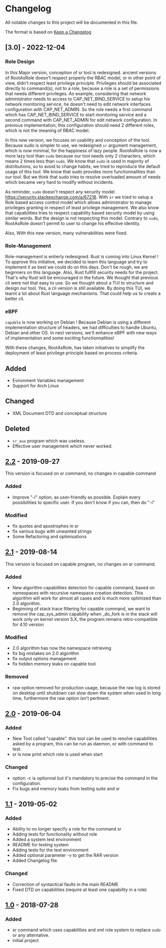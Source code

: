 # Changelog

All notable changes to this project will be documented in this file.

The format is based on [Keep a Changelog](https://keepachangelog.com/en/1.0.0/)

## [3.0] - 2022-12-04

### Role Design

In this Major version, conception of sr tool is redesigned. ancient versions of RootAsRole doesn't respect properly the RBAC model, or in other point of view, didn't respect least privilege principle. Privileges should be associated directly to command(s), not to a role, because a role is a set of permissions that needs different privileges. As example, considering that network administrator needs to access to CAP_NET_BIND_SERVICE to setup his network monitoring service, he doesn't need to edit network interfaces configuration with CAP_NET_ADMIN. So the role needs a first command which has CAP_NET_BIND_SERVICE to start monitoring service and a second command with CAP_NET_ADMIN for edit network configuration. In previous implementation, this configuration should need 2 different roles, which is not the meaning of RBAC model.

In this new version, we focuses on usability and conception of the tool. Because sudo is simpler to use, we redesigned `sr` argument management, which is now minimal, for the happiness of lazy people. RootAsRole is now a more lazy tool than `sudo` because our tool needs only 2 characters, which means 2 times less than `sudo`. We know that `sudo` is used in majority of distributions, so to avoid to change habits, we tried to reproduce the default usage of this tool. We know that sudo provides more functionnalities than our tool. But we think that sudo tries to resolve overloaded amount of needs which became very hard to modify without incidents.

As reminder, `sudo` doesn't respect any security model https://security.stackexchange.com/a/67218. With `sr` we tried to setup a Role based access control model which allows administrator to manage privileges granting in respect of least privilege management. We also know that capabilities tries to respect capability based security model by using similar words. But the design is not respecting this model. Contrary to `sudo`, RootAsRole doesn't permit to user to change his effective identity.

Also, With this new version, many vulnerabilities were fixed.

### Role-Management

Role-management is entierly redesigned. Rust is coming into Linux Kernel ! To approve this initiative, we decided to learn this language and try to implement it as best we could do on this days. Don't be rough, we are beginners on this language. Also, Rust fullfill security needs for the project. That's why Rust will be encouraged in the future.
We thought that previous cli were not that easy to use. So we thought about a TUI to structure and design our tool. Yes, a cli version is still available. By doing this TUI, we learnt a lot about Rust language mechanisms. That could help us to create a better cli.

### eBPF

`capable` is now working on Debian ! Because Debian is using a different implementation structure of headers, we had difficulties to handle Ubuntu, Debian and other OS.
In next versions, we'll enhance eBPF with new ways of implementation and some exciting functionnalities!

With these changes, RootAsRole, has taken initiatives to simplify the deployment of least privilege principle based on process criteria.



## Added

 - Evironment Variables management
 - Support for Arch Linux

## Changed 

 - XML Document DTD and conceptual structure

## Deleted

 - `sr_aux` program which was useless.
 - Effective user management which never worked.

## [2.2] - 2019-09-27

This version is focused on sr command, no changes in capable command

### Added

- Improve "-i" option, as user-friendly as possible. Explain every possibilities to specific user. If you don't know if you can, then do "-i"

### Modified

- fix quotes and apostrophes in sr
- fix various bugs with unwanted strings
- Some Refactoring and optimisations

## [2.1] - 2019-08-14

This version is focused on capable program, no changes on sr command.

### Added

- New algorithm capabilities detection for capable command, based on namespaces with recursive namespace creation detection. This algorithm will work for almost all cases and is much more optimized than 2.0 algorithm.
- Beginning of stack trace filtering for capable command, we want to remove the cap_sys_admin capability when _do_fork is in the stack will work only on kernel version 5.X, the program remains retro-compatible for 4.10 version

### Modified

- 2.0 algorithm has now the namespace retrieving
- fix big mistakes on 2.0 algorithm
- fix output options management
- fix hidden memory leaks on capable tool

### Removed

- raw option removed for production usage, because the raw log is stored on desktop until shutdown can slow down the system when used in long time, furthermore the raw option isn't pertinent.

## [2.0] - 2019-06-04

### Added

- New Tool called "capable". this tool can be used to resolve capabilities asked by a program, this can be run as daemon, or with command to test.
- sr is now print which role is used when start

### Changed

- option -c is optionnal but it's mandatory to precise the command in the configuration.
- Fix bugs and memory leaks from testing suite and sr

## [1.1] - 2019-05-02

### Added

- Ability to no longer specify a role for the command sr
- Adding tests for functionality without role
- Added a system test environment
- README for testing system
- Adding tests for the test environment
- Added optional parameter -v to get the RAR version
- Added Changelog file

### Changed

- Correction of syntactical faults in the main README
- Fixed DTD on capabilities (require at least one capability in a role)

## [1.0] - 2018-07-28

### Added

- sr command which uses capabilities and xml role system to replace `sudo` or any alternative.
- initial project

[Unreleased]: https://github.com/SamerW/RootAsRole/compare/V2.2...HEAD
[2.2]: https://github.com/SamerW/RootAsRole/compare/V2.1...V2.2
[2.1]: https://github.com/SamerW/RootAsRole/compare/V2.0...V2.1
[2.0]: https://github.com/SamerW/RootAsRole/compare/V1.1...V2.0
[1.1]: https://github.com/SamerW/RootAsRole/compare/V1.0...V1.1
[1.0]: https://github.com/SamerW/RootAsRole/releases/tag/V1.0

